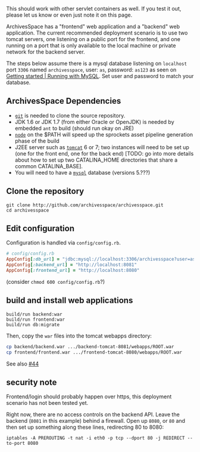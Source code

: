 This should work with other servlet containers as well.  If you test it out, please let us know or even just note it on this page.

ArchivesSpace has a "frontend" web application and a "backend" web application.
The current recommended deployment scenario is to use two tomcat servers, one listening on a public port for the frontend, and one running on a port that is only available to the local machine or private network for the backend server.

The steps below assume there is a mysql database listening on `localhost` port `3306` named `archivesspace`, user: `as`, password: `as123` as seen on [Getting started | Running with MySQL](https://github.com/archivesspace/archivesspace/blob/master/backend/README.md#running-with-mysql).
Set user and password to match your database.

## ArchivesSpace Dependencies

 * [`git`](http://git-scm.com) is needed to clone the source repository.
 * JDK 1.6 or JDK 1.7 (from either Oracle or OpenJDK) is needed by embedded `ant` to build (should run okay on JRE)
 * [`node`](http://nodejs.org) on the $PATH will speed up the sprockets asset pipeline generation phase of the build
 * J2EE server such as [`tomcat`](http://tomcat.apache.org) 6 or 7; two instances will need to be set up (one for the front end, one for the back end) [TODO: go into more details about how to set up two CATALINA_HOME directories that share a common CATALINA_BASE].
 * You will need to have a [`mysql`](http://www.mysql.com) database (versions 5.???)

## Clone the repository

```
git clone http://github.com/archivesspace/archivesspace.git
cd archivesspace
```

## Edit configuration

Configuration is handled via `config/config.rb`.

```ruby
# config/config.rb
AppConfig[:db_url] = "jdbc:mysql://localhost:3306/archivesspace?user=as&password=as123"
AppConfig[:backend_url] = "http://localhost:8081"
AppConfig[:frontend_url] = "http://localhost:8080"
```
(consider `chmod 600 config/config.rb`?)

## build and install web applications

```
build/run backend:war
build/run frontend:war
build/run db:migrate
```

Then, copy the `war` files into the tomcat webapps directory:

```sh
cp backend/backend.war .../backend-tomcat-8081/webapps/ROOT.war
cp frontend/frontend.war .../frontend-tomcat-8080/webapps/ROOT.war
```

See also [#44](https://github.com/hudmol/archivesspace/issues/44)

## security note

Frontend/login should probably happen over https, this deployment scenario has not been tested yet. 

Right now, there are no access controls on the backend API.  Leave the backend (`8081` in this example) behind a firewall.  Open up `8080`, or `80` and then set up something along these lines, redirecting 80 to 8080:

```
iptables -A PREROUTING -t nat -i eth0 -p tcp --dport 80 -j REDIRECT --to-port 8080
```